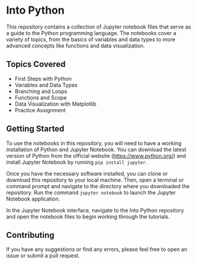 # Into Python

This repository contains a collection of Jupyter notebook files that serve as a guide to the Python programming language. The notebooks cover a variety of topics, from the basics of variables and data types to more advanced concepts like functions and data visualization.

## Topics Covered
- First Steps with Python
- Variables and Data Types
- Branching and Loops
- Functions and Scope
- Data Visualization with Matplotlib
- Practice Assignment

## Getting Started
To use the notebooks in this repository, you will need to have a working installation of Python and Jupyter Notebook. You can download the latest version of Python from the official website (https://www.python.org/) and install Jupyter Notebook by running `pip install jupyter`.

Once you have the necessary software installed, you can clone or download this repository to your local machine. Then, open a terminal or command prompt and navigate to the directory where you downloaded the repository. Run the command `jupyter notebook` to launch the Jupyter Notebook application.

In the Jupyter Notebook interface, navigate to the Into Python repository and open the notebook files to begin working through the tutorials.

## Contributing
If you have any suggestions or find any errors, please feel free to open an issue or submit a pull request.
